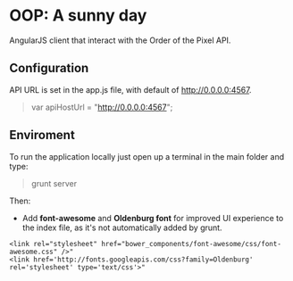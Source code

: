 OOP: A sunny day
=============

AngularJS client that interact with the Order of the Pixel API.


Configuration
-------------

API URL is set in the app.js file, with default of http://0.0.0.0:4567.

> var apiHostUrl = "http://0.0.0.0:4567";



Enviroment
----------


To run the application locally just open up a terminal in the main folder and type:

> grunt server


Then: 

* Add **font-awesome** and **Oldenburg font** for improved UI experience to the index file, as it's not automatically added by grunt.
```
<link rel="stylesheet" href="bower_components/font-awesome/css/font-awesome.css" />"
<link href='http://fonts.googleapis.com/css?family=Oldenburg' rel='stylesheet' type='text/css'>"
```

    
